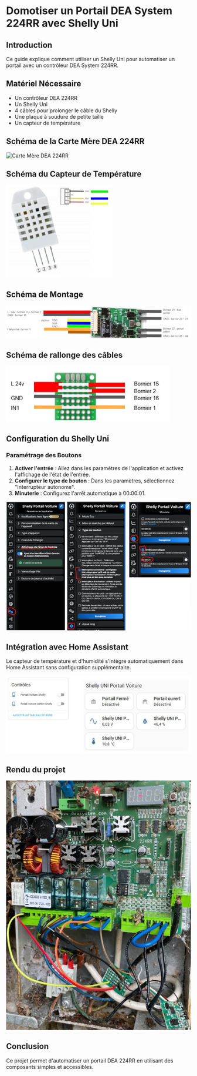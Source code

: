 # Domotiser un Portail DEA System 224RR avec Shelly Uni

## Introduction
Ce guide explique comment utiliser un Shelly Uni pour automatiser un portail avec un contrôleur DEA System 224RR.

## Matériel Nécessaire
- Un contrôleur DEA 224RR
- Un Shelly Uni
- 4 câbles pour prolonger le câble du Shelly
- Une plaque à soudure de petite taille
- Un capteur de température

## Schéma de la Carte Mère DEA 224RR

![Carte Mère DEA 224RR](images/dea_224rr.png.jpg)

## Schéma du Capteur de Température

![Capteur de Température](capteur_temperature.png.jpg)

## Schéma de Montage

![Schéma de Montage](schema_montage.png.jpg)

## Schéma de rallonge des câbles

![Schéma rallonge](carte.jpg)

## Configuration du Shelly Uni
### Paramétrage des Boutons
1. **Activer l'entrée** : Allez dans les paramètres de l'application et activez l'affichage de l'état de l'entrée.
2. **Configurer le type de bouton** : Dans les paramètres, sélectionnez "Interrupteur autonome".
3. **Minuterie** : Configurez l'arrêt automatique à 00:00:01.

![Configuration Shelly](configuration_shelly.jpg)


## Intégration avec Home Assistant
Le capteur de température et d'humidité s'intègre automatiquement dans Home Assistant sans configuration supplémentaire.

![Rendu HA](rendu_ha.jpg)

## Rendu du projet

![Rendu](projet.jpg)

## Conclusion
Ce projet permet d'automatiser un portail DEA 224RR en utilisant des composants simples et accessibles.

